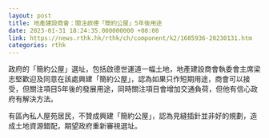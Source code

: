 ```yaml
---
layout: post
title: 地產建設商會：關注啟德「簡約公屋」5年後用途
date: 2023-01-31 18:24:35.000000000 +08:00
link: https://news.rthk.hk/rthk/ch/component/k2/1685936-20230131.htm
categories: rthk
---
```


政府的「簡約公屋」選址，包括啟德世運道一幅土地，地產建設商會執委會主席梁志堅歡迎及同意在該處興建「簡約公屋」，認為如果只作短期用途，商會可以接受，但關注項目5年後的發展用途，同時關注項目會增加交通負荷，但他有信心政府有解決方法。

有區內私人屋苑居民，不贊成興建「簡約公屋」，認為見縫插針並非好的規劃，造成土地資源錯配，期望政府重新審視選址。
